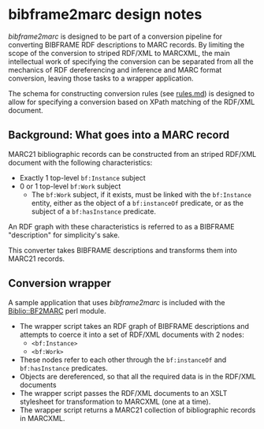 # bibframe2marc design notes

_bibframe2marc_ is designed to be part of a conversion pipeline for converting BIBFRAME RDF descriptions to MARC records. By limiting the scope of the conversion to striped RDF/XML to MARCXML, the main intellectual work of specifying the conversion can be separated from all the mechanics of RDF dereferencing and inference and MARC format conversion, leaving those tasks to a wrapper application.

The schema for constructing conversion rules (see [rules.md](rules.md)) is designed to allow for specifying a conversion based on XPath matching of the RDF/XML document.

## Background: What goes into a MARC record

MARC21 bibliographic records can be constructed from an striped RDF/XML document with the following characteristics:

* Exactly 1 top-level `bf:Instance` subject
* 0 or 1 top-level `bf:Work` subject
  * The `bf:Work` subject, if it exists, must be linked with the `bf:Instance` entity, either as the object of a `bf:instanceOf` predicate, or as the subject of a `bf:hasInstance` predicate.

An RDF graph with these characteristics is referred to as a BIBFRAME "description" for simplicity's sake.

This converter takes BIBFRAME descriptions and transforms them into MARC21 records.

## Conversion wrapper

A sample application that uses _bibframe2marc_ is included with the [Biblio::BF2MARC](https://github.com/lcnetdev/biblio-bf2marc) perl module.

* The wrapper script takes an RDF graph of BIBFRAME descriptions and attempts to coerce it into a set of RDF/XML documents with 2 nodes:
  * `<bf:Instance>`
  * `<bf:Work>`
* These nodes refer to each other through the `bf:instanceOf` and `bf:hasInstance` predicates.
* Objects are dereferenced, so that all the required data is in the RDF/XML documents
* The wrapper script passes the RDF/XML documents to an XSLT stylesheet for transformation to MARCXML (one at a time).
* The wrapper script returns a MARC21 collection of bibliographic records in MARCXML.
